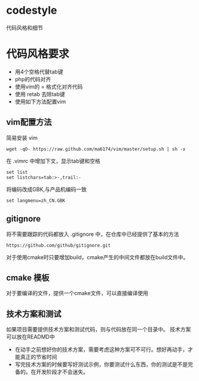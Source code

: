 # codestyle
代码风格和细节


# 代码风格要求
- 用4个空格代替tab键
- php的代码对齐
- 使用vim的 = 格式化对齐代码
- 使用 retab 去除tab键
- 使用如下方法配置vim


## vim配置方法

简易安装 vim 

```
wget -qO- https://raw.github.com/ma6174/vim/master/setup.sh | sh -x
```

在 .vimrc 中增加下文，显示tab键和空格
```
set list
set listchars=tab:>-,trail:-
```

将编码改成GBK,与产品机编码一致
```
set langmenu=zh_CN.GBK
```

## gitignore

将不需要跟踪的代码都放入 .gitignore 中，在仓库中已经提供了基本的方法
```
https://github.com/github/gitignore.git
```
对于使用cmake时只要增加build，cmake产生的中间文件都放在build文件中。

## cmake 模板

对于要编译的文件，提供一个cmake文件，可以直接编译使用


## 技术方案和测试

如果项目需要提供技术方案和测试代码，则与代码放在同一个目录中。
技术方案可以放在READMD中

- 在动手之前想好你的技术方案，需要考虑这种方案可不可行。想好再动手，才能真正的节省时间
- 写完技术方案的时候要写好测试示例，你要测试什么东西，你的测试是不是完备的。在开发阶段才不会迷失。


